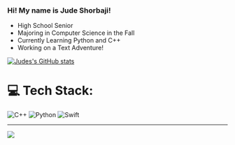### Hi! My name is Jude Shorbaji! 
- High School Senior
- Majoring in Computer Science in the Fall
- Currently Learning Python and C++
- Working on a Text Adventure!


[![Judes's GitHub stats](https://github-readme-stats.vercel.app/api?username=Jude-Shorbaji&show_icons=true&theme=swift)](https://github.com/Jude-Shorbaji/github-readme-stats) 




# 💻 Tech Stack:
![C++](https://img.shields.io/badge/c++-%2300599C.svg?style=flat&logo=c%2B%2B&logoColor=white) ![Python](https://img.shields.io/badge/python-3670A0?style=flat&logo=python&logoColor=ffdd54) ![Swift](https://img.shields.io/badge/swift-F54A2A?style=flat&logo=swift&logoColor=white)

---
[![](https://visitcount.itsvg.in/api?id=Jude-Shorbaji&icon=0&color=0)](https://visitcount.itsvg.in)

<!-- Proudly created with GPRM ( https://gprm.itsvg.in ) -->
